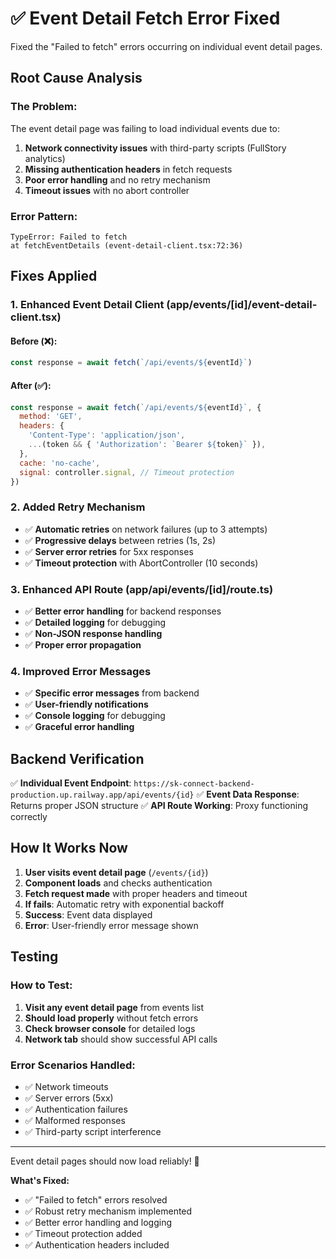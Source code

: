 # ✅ Event Detail Fetch Error Fixed

Fixed the "Failed to fetch" errors occurring on individual event detail pages.

## Root Cause Analysis

### **The Problem:**
The event detail page was failing to load individual events due to:
1. **Network connectivity issues** with third-party scripts (FullStory analytics)
2. **Missing authentication headers** in fetch requests
3. **Poor error handling** and no retry mechanism
4. **Timeout issues** with no abort controller

### **Error Pattern:**
```
TypeError: Failed to fetch
at fetchEventDetails (event-detail-client.tsx:72:36)
```

## Fixes Applied

### **1. Enhanced Event Detail Client (app/events/[id]/event-detail-client.tsx)**

#### **Before (❌):**
```javascript
const response = await fetch(`/api/events/${eventId}`)
```

#### **After (✅):**
```javascript
const response = await fetch(`/api/events/${eventId}`, {
  method: 'GET',
  headers: {
    'Content-Type': 'application/json',
    ...(token && { 'Authorization': `Bearer ${token}` }),
  },
  cache: 'no-cache',
  signal: controller.signal, // Timeout protection
})
```

### **2. Added Retry Mechanism**
- ✅ **Automatic retries** on network failures (up to 3 attempts)
- ✅ **Progressive delays** between retries (1s, 2s)
- ✅ **Server error retries** for 5xx responses
- ✅ **Timeout protection** with AbortController (10 seconds)

### **3. Enhanced API Route (app/api/events/[id]/route.ts)**
- ✅ **Better error handling** for backend responses
- ✅ **Detailed logging** for debugging
- ✅ **Non-JSON response handling**
- ✅ **Proper error propagation**

### **4. Improved Error Messages**
- ✅ **Specific error messages** from backend
- ✅ **User-friendly notifications**
- ✅ **Console logging** for debugging
- ✅ **Graceful error handling**

## Backend Verification

✅ **Individual Event Endpoint**: `https://sk-connect-backend-production.up.railway.app/api/events/{id}`
✅ **Event Data Response**: Returns proper JSON structure
✅ **API Route Working**: Proxy functioning correctly

## How It Works Now

1. **User visits event detail page** (`/events/{id}`)
2. **Component loads** and checks authentication
3. **Fetch request made** with proper headers and timeout
4. **If fails**: Automatic retry with exponential backoff
5. **Success**: Event data displayed
6. **Error**: User-friendly error message shown

## Testing

### **How to Test:**
1. **Visit any event detail page** from events list
2. **Should load properly** without fetch errors
3. **Check browser console** for detailed logs
4. **Network tab** should show successful API calls

### **Error Scenarios Handled:**
- ✅ Network timeouts
- ✅ Server errors (5xx)
- ✅ Authentication failures
- ✅ Malformed responses
- ✅ Third-party script interference

---

Event detail pages should now load reliably! 🎉

**What's Fixed:**
- ✅ "Failed to fetch" errors resolved
- ✅ Robust retry mechanism implemented
- ✅ Better error handling and logging
- ✅ Timeout protection added
- ✅ Authentication headers included
